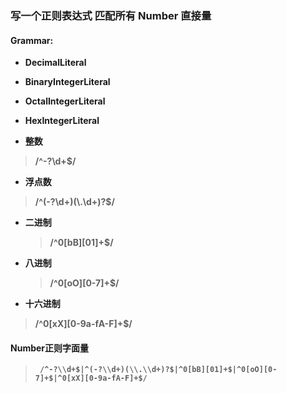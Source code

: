 ### 写一个正则表达式 匹配所有 Number 直接量
#### Grammar:
- **DecimalLiteral**
- **BinaryIntegerLiteral** 
- **OctalIntegerLiteral**
- **HexIntegerLiteral**

- **整数**
> **/^-?\\d+$/**

- **浮点数**
 > **/^(-?\\d+)(\\.\\d+)?$/**
 
- **二进制**
  >**/^0[bB][01]+$/**
  
- **八进制**
  >**/^0[oO][0-7]+$/**
  
- **十六进制**
 >**/^0[xX][0-9a-fA-F]+$/**
 
#### Number正则字面量

 >**` /^-?\\d+$|^(-?\\d+)(\\.\\d+)?$|^0[bB][01]+$|^0[oO][0-7]+$|^0[xX][0-9a-fA-F]+$/`**
 
